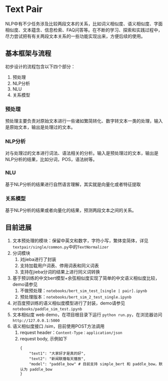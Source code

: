 # Text Pair

NLP中有不少任务涉及比较两段文本的关系，比如词义相似度、语义相似度、字面相似度、文本蕴含、信息检索、FAQ问答等。在不断的学习、探索和实践过程中，尽力尝试把有有关两段文本关系的一些功能实现出来，方便后续的使用。

## 基本框架与流程
初步设计的流程包含以下四个部分：

1. 预处理
2. NLP分析
3. NLU
4. 关系模型

### 预处理

预处理主要负责对原始文本进行一些诸如繁简转化、数字转文本一类的处理，输入是原始文本，输出是处理过的文本。

### NLP分析
对与处理过的文本进行词法、语法相关的分析。输入是预处理过的文本，输出是NLP分析的结果，比如分词，POS，语法树等。

### NLU
基于NLP分析的结果进行自然语言理解，其实就是向量化或者特征提取

### 关系模型
基于NLP分析的结果或者向量化的结果，预测两段文本之间的关系。

## 目前进展
1. 文本预处理的模块：保留中英文和数字，字符小写，繁体变简体，详见 `textpair/single/common.py`中的`TextNormalizer`
2. 分词模块
    1. 对jieba进行了封装
    2. 支持加载用户词表、停用词表和同义词表
    3. 支持在jieba分词的结果上进行同义词转换
3. 基于预训练的中文bert模型+余弦相似度实现了简单的中文语义相似度比较，demo请参见 
    1. 不做预处理：`notebooks/bert_sim_test_[single | pair].ipynb`
    2. 预处理版本：`notebooks/bert_sim_2_test_single.ipynb`
4. 对百度预训练的语义相似度模型进行了封装，demo请参见 `notebooks/paddle_sim_test.ipynb`
5. 文本相似度 web demo，在项目根目录下运行 ```python run.py```，在浏览器访问 `http://127.0.0.1:5000`
6. 语义相似度接口 /sim，目前使用POST方法调用
    1. request header：`Content-Type：application/json`
    2. request body, 示例如下
        ```
        {
            "text1": "大家好才是真的好",
            "text2": "新闻联播每天播放",
            "model": "paddle_bow" # 目前支持 simple_bert 和 paddle_bow，默认为 paddle_bow
        }
        ```